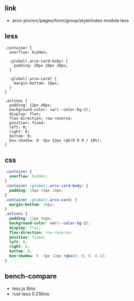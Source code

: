 
## link

* arco-pro/src/pages/form/group/style/index.module.less

## less

```less
.container {
  overflow: hidden;

  :global(.arco-card-body) {
    padding: 20px 20px 10px;
  }

  :global(.arco-card) {
    margin-bottom: 16px;
  }
}

.actions {
  padding: 12px 40px;
  background-color: var(--color-bg-2);
  display: flex;
  flex-direction: row-reverse;
  position: fixed;
  left: 0;
  right: 0;
  bottom: 0;
  box-shadow: 0 -3px 12px rgb(0 0 0 / 10%);
}
```



## css

```css
.container {
  overflow: hidden;
}
.container :global(.arco-card-body) {
  padding: 20px 20px 10px;
}
.container :global(.arco-card) {
  margin-bottom: 16px;
}
.actions {
  padding: 12px 40px;
  background-color: var(--color-bg-2);
  display: flex;
  flex-direction: row-reverse;
  position: fixed;
  left: 0;
  right: 0;
  bottom: 0;
  box-shadow: 0 -3px 12px rgba(0, 0, 0, 0.1);
}
```

## bench-compare

* less.js 6ms
* rust-less 0.216ms